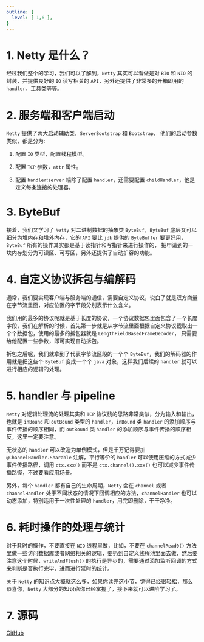 ```yaml
---
outline: {
  level: [ 1,6 ],
}
---
```


# 1. Netty 是什么？

经过我们整个的学习，我们可以了解到，`Netty` 其实可以看做是对 `BIO` 和 `NIO` 的封装，并提供良好的 `IO` 读写相关的 `API`，另外还提供了非常多的开箱即用的 `handler`，工具类等等。

# 2. 服务端和客户端启动

`Netty` 提供了两大启动辅助类，`ServerBootstrap` 和 `Bootstrap`， 他们的启动参数类似，都是分为:

1. 配置 `IO` 类型，配置线程模型。

2. 配置 `TCP` 参数，`attr` 属性。

3. 配置 `handler`:`server` 端除了配置 `handler`，还需要配置 `childHandler`，他是定义每条连接的处理器。

# 3. ByteBuf

接着，我们又学习了 `Netty` 对二进制数据的抽象类 `ByteBuf`，`ByteBuf` 底层又可以细分为堆内存和堆外内存，它的 `API` 要比 `jdk` 提供的 `ByteBuffer` 要更好用，`ByteBuf` 所有的操作其实都是基于读指针和写指针来进行操作的，
把申请到的一块内存划分为可读区、可写区，另外还提供了自动扩容的功能。

# 4. 自定义协议拆包与编解码

通常，我们要实现客户端与服务端的通信，需要自定义协议，说白了就是双方商量在字节流里面，对应位置的字节段分别表示什么含义。

我们用的最多的协议呢就是基于长度的协议，一个协议数据包里面包含了一个长度字段，我们在解析的时候，首先第一步就是从字节流里面根据自定义协议截取出一个个数据包，使用的最多的拆包器就是 `LengthFieldBasedFrameDecoder`，
只需要给他配置一些参数，即可实现自动拆包。

拆包之后呢，我们就拿到了代表字节流区段的一个个 `ByteBuf`，我们的解码器的作用就是把这些个 `ByteBuf` 变成一个个 `java` 对象，这样我们后续的 `handler` 就可以进行相应的逻辑的处理。

# 5. handler 与 pipeline
   
`Netty` 对逻辑处理流的处理其实和 `TCP` 协议栈的思路非常类似，分为输入和输出，也就是 `inBound` 和 `outBound` 类型的 `handler`，`inBound` 类 `handler` 的添加顺序与事件传播的顺序相同，而 `outBound` 类 `handler` 的添加顺序与事件传播的顺序相反，这里一定要注意。

无状态的 `handler` 可以改造为单例模式，但是千万记得要加 `@ChannelHandler.Sharable` 注解，平行等价的 `handler` 可以使用压缩的方式减少事件传播路径，调用 `ctx.xxx()` 而不是 `ctx.channel().xxx()` 也可以减少事件传播路径，不过要看应用场景。

另外，每个 `handler` 都有自己的生命周期，`Netty` 会在 `channel` 或者 `channelHandler` 处于不同状态的情况下回调相应的方法，`channelHandler` 也可以动态添加，特别适用于一次性处理的 `handler`，用完即删除，干干净净。

# 6. 耗时操作的处理与统计
   
对于耗时的操作，不要直接在 `NIO` 线程里做，比如，不要在 `channelRead0()` 方法里做一些访问数据库或者网络相关的逻辑，要扔到自定义线程池里面去做，然后要注意这个时候，`writeAndFlush()` 的执行是异步的，需要通过添加监听回调的方式来判断是否执行完毕，进而进行延时的统计。

关于 `Netty` 的知识点大概就这么多，如果你读完这小节，觉得已经很轻松，那么恭喜你，`Netty` 大部分的知识点你已经掌握了，接下来就可以进阶学习了。

# 7. 源码

[GitHub](https://github.com/U109/Netty-chatroom.git)